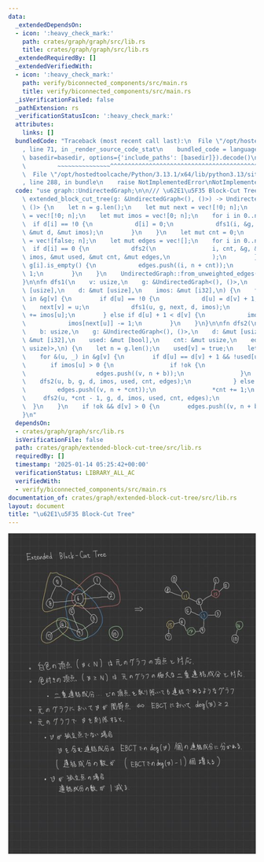 ```yaml
---
data:
  _extendedDependsOn:
  - icon: ':heavy_check_mark:'
    path: crates/graph/graph/src/lib.rs
    title: crates/graph/graph/src/lib.rs
  _extendedRequiredBy: []
  _extendedVerifiedWith:
  - icon: ':heavy_check_mark:'
    path: verify/biconnected_components/src/main.rs
    title: verify/biconnected_components/src/main.rs
  _isVerificationFailed: false
  _pathExtension: rs
  _verificationStatusIcon: ':heavy_check_mark:'
  attributes:
    links: []
  bundledCode: "Traceback (most recent call last):\n  File \"/opt/hostedtoolcache/Python/3.13.1/x64/lib/python3.13/site-packages/onlinejudge_verify/documentation/build.py\"\
    , line 71, in _render_source_code_stat\n    bundled_code = language.bundle(stat.path,\
    \ basedir=basedir, options={'include_paths': [basedir]}).decode()\n          \
    \         ~~~~~~~~~~~~~~~^^^^^^^^^^^^^^^^^^^^^^^^^^^^^^^^^^^^^^^^^^^^^^^^^^^^^^^^^^^^^^^^^^\n\
    \  File \"/opt/hostedtoolcache/Python/3.13.1/x64/lib/python3.13/site-packages/onlinejudge_verify/languages/rust.py\"\
    , line 288, in bundle\n    raise NotImplementedError\nNotImplementedError\n"
  code: "use graph::UndirectedGraph;\n\n/// \u62E1\u5F35 Block-Cut Tree  \npub fn\
    \ extended_block_cut_tree(g: &UndirectedGraph<(), ()>) -> UndirectedGraph<(),\
    \ ()> {\n    let n = g.len();\n    let mut next = vec![!0; n];\n    let mut d\
    \ = vec![!0; n];\n    let mut imos = vec![0; n];\n    for i in 0..n {\n      \
    \  if d[i] == !0 {\n            d[i] = 0;\n            dfs1(i, &g, &mut next,\
    \ &mut d, &mut imos);\n        }\n    }\n    let mut cnt = 0;\n    let mut used\
    \ = vec![false; n];\n    let mut edges = vec![];\n    for i in 0..n {\n      \
    \  if d[i] == 0 {\n            dfs2(\n                i, cnt, &g, &mut d, &mut\
    \ imos, &mut used, &mut cnt, &mut edges,\n            );\n        }\n        if\
    \ g[i].is_empty() {\n            edges.push((i, n + cnt));\n            cnt +=\
    \ 1;\n        }\n    }\n    UndirectedGraph::from_unweighted_edges(n + cnt, &edges)\n\
    }\n\nfn dfs1(\n    v: usize,\n    g: &UndirectedGraph<(), ()>,\n    next: &mut\
    \ [usize],\n    d: &mut [usize],\n    imos: &mut [i32],\n) {\n    for &(u, _)\
    \ in &g[v] {\n        if d[u] == !0 {\n            d[u] = d[v] + 1;\n        \
    \    next[v] = u;\n            dfs1(u, g, next, d, imos);\n            imos[v]\
    \ += imos[u];\n        } else if d[u] + 1 < d[v] {\n            imos[v] += 1;\n\
    \            imos[next[u]] -= 1;\n        }\n    }\n}\n\nfn dfs2(\n    v: usize,\n\
    \    b: usize,\n    g: &UndirectedGraph<(), ()>,\n    d: &mut [usize],\n    imos:\
    \ &mut [i32],\n    used: &mut [bool],\n    cnt: &mut usize,\n    edges: &mut Vec<(usize,\
    \ usize)>,\n) {\n    let n = g.len();\n    used[v] = true;\n    let mut ok = false;\n\
    \    for &(u, _) in &g[v] {\n        if d[u] == d[v] + 1 && !used[u] {\n     \
    \       if imos[u] > 0 {\n                if !ok {\n                    ok = true;\n\
    \                    edges.push((v, n + b));\n                }\n            \
    \    dfs2(u, b, g, d, imos, used, cnt, edges);\n            } else {\n       \
    \         edges.push((v, n + *cnt));\n                *cnt += 1;\n           \
    \     dfs2(u, *cnt - 1, g, d, imos, used, cnt, edges);\n            }\n      \
    \  }\n    }\n    if !ok && d[v] > 0 {\n        edges.push((v, n + b));\n    }\n\
    }\n"
  dependsOn:
  - crates/graph/graph/src/lib.rs
  isVerificationFile: false
  path: crates/graph/extended-block-cut-tree/src/lib.rs
  requiredBy: []
  timestamp: '2025-01-14 05:25:42+00:00'
  verificationStatus: LIBRARY_ALL_AC
  verifiedWith:
  - verify/biconnected_components/src/main.rs
documentation_of: crates/graph/extended-block-cut-tree/src/lib.rs
layout: document
title: "\u62E1\u5F35 Block-Cut Tree"
---
```


![extended-block-cut-tree](https://raw.githubusercontent.com/37kt/cprs/images/ebct.jpg)
